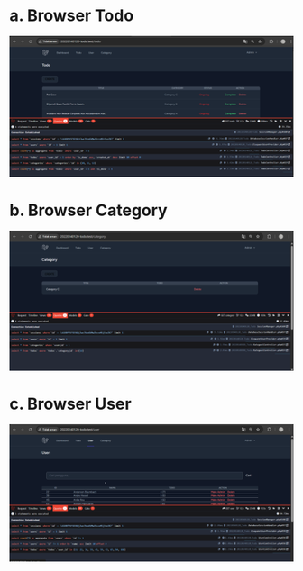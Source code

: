 # a. Browser Todo 
![alt text](image.png)
# b. Browser Category  
![alt text](image-1.png)
# c. Browser User 
![alt text](image-2.png)